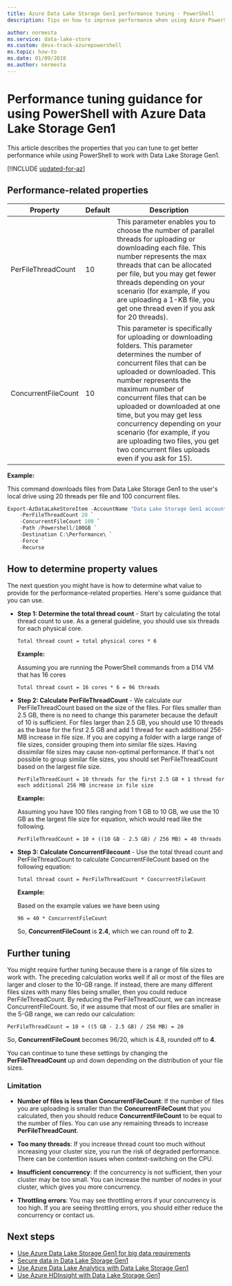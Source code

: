 ```yaml
---
title: Azure Data Lake Storage Gen1 performance tuning - PowerShell
description: Tips on how to improve performance when using Azure PowerShell with Azure Data Lake Storage Gen1.

author: normesta
ms.service: data-lake-store
ms.custom: devx-track-azurepowershell
ms.topic: how-to
ms.date: 01/09/2018
ms.author: normesta
---
```

# Performance tuning guidance for using PowerShell with Azure Data Lake Storage Gen1

This article describes the properties that you can tune to get better performance while using PowerShell to work with Data Lake Storage Gen1.

[!INCLUDE [updated-for-az](../../includes/updated-for-az.md)]

## Performance-related properties

| Property            | Default | Description |
|---------------------|---------|-------------|
| PerFileThreadCount  | 10      | This parameter enables you to choose the number of parallel threads for uploading or downloading each file. This number represents the max threads that can be allocated per file, but you may get fewer threads depending on your scenario (for example, if you are uploading a 1-KB file, you get one thread even if you ask for 20 threads).  |
| ConcurrentFileCount | 10      | This parameter is specifically for uploading or downloading folders. This parameter determines the number of concurrent files that can be uploaded or downloaded. This number represents the maximum number of concurrent files that can be uploaded or downloaded at one time, but you may get less concurrency depending on your scenario (for example, if you are uploading two files, you get two concurrent files uploads even if you ask for 15). |

**Example:**

This command downloads files from Data Lake Storage Gen1 to the user's local drive using 20 threads per file and 100 concurrent files.

```PowerShell
Export-AzDataLakeStoreItem -AccountName "Data Lake Storage Gen1 account name" `
    -PerFileThreadCount 20 `
	-ConcurrentFileCount 100 `
	-Path /Powershell/100GB `
	-Destination C:\Performance\ `
	-Force `
	-Recurse
```

## How to determine property values

The next question you might have is how to determine what value to provide for the performance-related properties. Here's some guidance that you can use.

* **Step 1: Determine the total thread count** - Start by calculating the total thread count to use. As a general guideline, you should use six threads for each physical core.

    `Total thread count = total physical cores * 6`

    **Example:**

    Assuming you are running the PowerShell commands from a D14 VM that has 16 cores

    `Total thread count = 16 cores * 6 = 96 threads`

* **Step 2: Calculate PerFileThreadCount** - We calculate our PerFileThreadCount based on the size of the files. For files smaller than 2.5 GB, there is no need to change this parameter because the default of 10 is sufficient. For files larger than 2.5 GB, you should use 10 threads as the base for the first 2.5 GB and add 1 thread for each additional 256-MB increase in file size. If you are copying a folder with a large range of file sizes, consider grouping them into similar file sizes. Having dissimilar file sizes may cause non-optimal performance. If that's not possible to group similar file sizes, you should set PerFileThreadCount based on the largest file size.

    `PerFileThreadCount = 10 threads for the first 2.5 GB + 1 thread for each additional 256 MB increase in file size`

    **Example:**

    Assuming you have 100 files ranging from 1 GB to 10 GB, we use the 10 GB as the largest file size for equation, which would read like the following.

    `PerFileThreadCount = 10 + ((10 GB - 2.5 GB) / 256 MB) = 40 threads`

* **Step 3: Calculate ConcurrentFilecount** - Use the total thread count and PerFileThreadCount to calculate ConcurrentFileCount based on the following equation:

    `Total thread count = PerFileThreadCount * ConcurrentFileCount`

    **Example:**

    Based on the example values we have been using

    `96 = 40 * ConcurrentFileCount`

    So, **ConcurrentFileCount** is **2.4**, which we can round off to **2**.

## Further tuning

You might require further tuning because there is a range of file sizes to work with. The preceding calculation works well if all or most of the files are larger and closer to the 10-GB range. If instead, there are many different files sizes with many files being smaller, then you could reduce PerFileThreadCount. By reducing the PerFileThreadCount, we can increase ConcurrentFileCount. So, if we assume that most of our files are smaller in the 5-GB range, we can redo our calculation:

`PerFileThreadCount = 10 + ((5 GB - 2.5 GB) / 256 MB) = 20`

So, **ConcurrentFileCount** becomes 96/20, which is 4.8, rounded off to **4**.

You can continue to tune these settings by changing the **PerFileThreadCount** up and down depending on the distribution of your file sizes.

### Limitation

* **Number of files is less than ConcurrentFileCount**: If the number of files you are uploading is smaller than the **ConcurrentFileCount** that you calculated, then you should reduce **ConcurrentFileCount** to be equal to the number of files. You can use any remaining threads to increase **PerFileThreadCount**.

* **Too many threads**: If you increase thread count too much without increasing your cluster size, you run the risk of degraded performance. There can be contention issues when context-switching on the CPU.

* **Insufficient concurrency**: If the concurrency is not sufficient, then your cluster may be too small. You can increase the number of nodes in your cluster, which gives you more concurrency.

* **Throttling errors**: You may see throttling errors if your concurrency is too high. If you are seeing throttling errors, you should either reduce the concurrency or contact us.

## Next steps

* [Use Azure Data Lake Storage Gen1 for big data requirements](data-lake-store-data-scenarios.md) 
* [Secure data in Data Lake Storage Gen1](data-lake-store-secure-data.md)
* [Use Azure Data Lake Analytics with Data Lake Storage Gen1](../data-lake-analytics/data-lake-analytics-get-started-portal.md)
* [Use Azure HDInsight with Data Lake Storage Gen1](data-lake-store-hdinsight-hadoop-use-portal.md)

